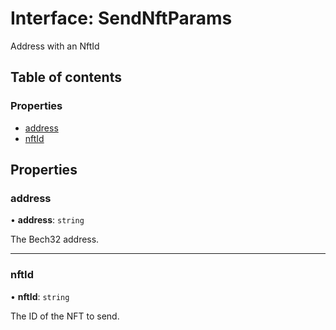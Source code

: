 # Interface: SendNftParams

Address with an NftId

## Table of contents

### Properties

- [address](SendNftParams.md#address)
- [nftId](SendNftParams.md#nftid)

## Properties

### address

• **address**: `string`

The Bech32 address.

___

### nftId

• **nftId**: `string`

The ID of the NFT to send.
